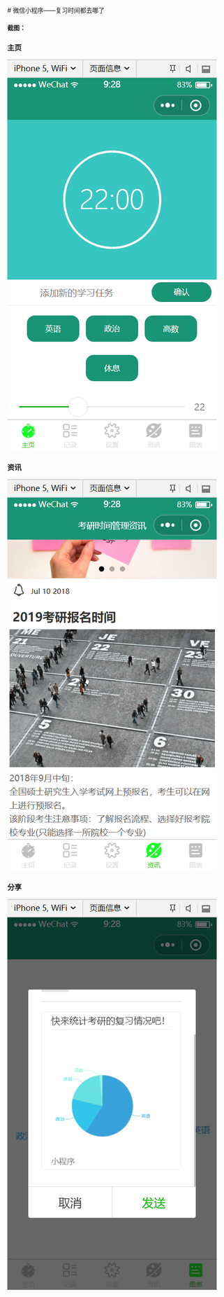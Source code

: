 ﻿﻿﻿# 微信小程序——复习时间都去哪了
#### 截图：
### 主页
![](./screenshot/index.png)
### 资讯
![](./screenshot/info.png)
### 分享
![](./screenshot/share.png)













